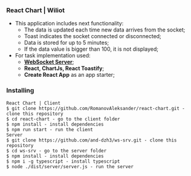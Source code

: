 ### React Chart | Wiliot

* This application includes next functionality:
    * The data is updated each time new data arrives from the socket;
    * Toast indicates the socket connected or disconnected;
    * Data is stored for up to 5 minutes;
    * If the data value is bigger than 100, it is not displayed;
* For task implementation used:
    * **[WebSocket Server](https://github.com/and-dzh3/ws-srv)**;
    * **React, ChartJs, React Toastify**;
    * **Create React App** as an app starter;
  
### Installing
```
React Chart | Client
$ git clone https://github.com/RomanovAleksander/react-chart.git - clone this repository
$ cd react-chart - go to the client folder
$ npm install - install dependencies
$ npm run start - run the client
Server
$ git clone https://github.com/and-dzh3/ws-srv.git - clone this repository
$ cd ws-srv - go to the server folder
$ npm install - install dependencies
$ npm i -g typescript - install typescript
$ node ./dist/server/server.js - run the server
```
